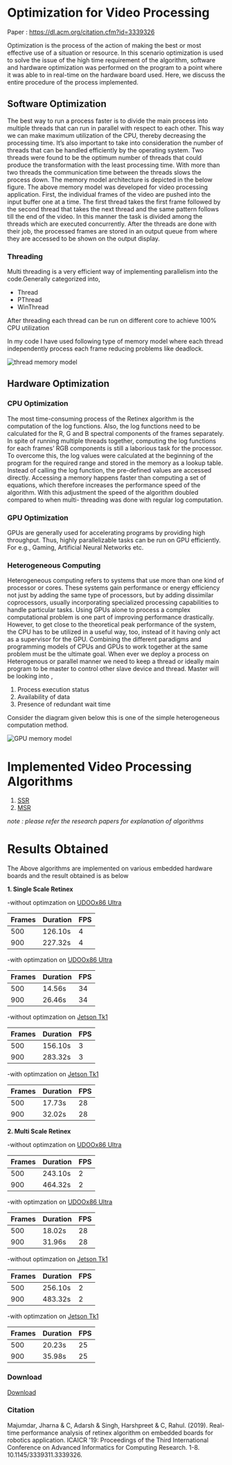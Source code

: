 
# Optimization for Video Processing

Paper : https://dl.acm.org/citation.cfm?id=3339326


Optimization is the process of the action of making the best or most effective use of a situation or resource. In this scenario optimization is used to solve the issue of the high time requirement of the algorithm, software and hardware optimization was performed on the program to a point where it was able to in real-time on the hardware board used. Here, we discuss the entire procedure of the process implemented.
## Software Optimization
The best way to run a process faster is to divide the main process into multiple threads that can run in parallel with respect to each other. This way we can make maximum utilization of the CPU, thereby decreasing the processing time. It’s also important to take into consideration the number of threads that can be handled efficiently by the operating system. Two threads were found to be the optimum number of threads that could produce the transformation with the least processing time. With more than two threads the communication time between the threads slows the process down. The memory model architecture is depicted in the below figure.
The above memory model was developed for video processing application. First, the individual frames of the video are pushed into the input buffer one at a time. The first thread takes the first frame followed by the second thread that takes the next thread and the same pattern follows till the end of the video. In this manner the task is divided among the threads which are executed concurrently. After the threads are done with their job, the processed frames are stored in an output queue from where they are accessed to be shown on the output display.
### Threading 
Multi threading is a very efficient way of implementing parallelism into the code.Generally categorized into, 
- Thread
- PThread
- WinThread

After threading each thread can be run on different core to achieve 100% CPU utilization


In my code I have used following type of memory model where each thread independently process each frame reducing problems like deadlock.

<img src="https://raw.githubusercontent.com/chekoduadarsh/Optimization_of_Retinex_Algorithm/master/images/memory%20model.png" alt="thread memory model" style="display: block; margin: auto;" />


## Hardware Optimization
### CPU Optimization  
 
The most time-consuming process of the Retinex algorithm is the computation of the log functions. Also, the log functions need to be calculated for the R, G and B spectral components of the frames separately. In spite of running multiple threads together, computing the log functions for each frames’ RGB components is still a laborious task for the processor. To overcome this, the log values were calculated at the beginning of the program for the required range and stored in the memory as a lookup table. Instead of calling the log function, the pre-defined values are accessed directly. Accessing a memory happens faster than computing a set of equations, which therefore increases the performance speed of the algorithm. With this adjustment the speed of the algorithm doubled compared to when multi- threading was done with regular log computation.

### GPU Optimization

GPUs are generally used for accelerating programs by providing high throughput. Thus, highly parallelizable tasks can be run on GPU efficiently. For e.g., Gaming, Artificial Neural Networks etc.

### Heterogeneous Computing

Heterogeneous computing refers to systems that use more than one kind of processor or cores. These systems gain performance or energy efficiency not just by adding the same type of processors, but by adding dissimilar coprocessors, usually incorporating specialized processing capabilities to handle particular tasks.
Using GPUs alone to process a complex computational problem is one part of improving performance drastically. However, to get close to the theoretical peak performance of the system, the CPU has to be utilized in a useful way, too, instead of it having only act as a supervisor for the GPU. Combining the different paradigms and programming models of CPUs and GPUs to work together at the same problem must be the ultimate goal.
When ever we deploy a process on Heterogenous or parallel manner we need to keep a thread or ideally main program to be master to control other slave device and thread. Master will be looking into ,
1. Process execution status
2. Availability of data
3. Presence of redundant wait time


Consider the diagram given below this is one of the simple heterogeneous computation method.


<img src="https://raw.githubusercontent.com/chekoduadarsh/Optimization_of_Retinex_Algorithm/master/images/gpu%20model.png" alt="GPU memory model"  style="display: block; margin: auto;" />


# Implemented Video Processing Algorithms

1. [SSR](https://ntrs.nasa.gov/archive/nasa/casi.ntrs.nasa.gov/20050091487.pdf)
2. [MSR](https://ieeexplore.ieee.org/document/560995)

_note : please refer the research papers for explanation of algorithms_



# Results Obtained
The Above algorithms are implemented on various embedded hardware boards and the result obtained is as below

**1. Single Scale Retinex**

-without optimzation on [UDOOx86 Ultra](https://shop.udoo.org/eu/x86/udoo-x86ii-ultra.html)

| Frames|Duration|FPS|
|-------|--------|---|
|500    |126.10s |4  |
|900    |227.32s |4  |


-with optimzation on [UDOOx86 Ultra](https://shop.udoo.org/eu/x86/udoo-x86ii-ultra.html)

| Frames|Duration|FPS|
|-------|--------|---|
|500    |14.56s |34  |
|900    |26.46s |34  |


-without optimzation on [Jetson Tk1](https://www.nvidia.com/object/jetson-tk1-embedded-dev-kit.html)

| Frames|Duration|FPS|
|-------|--------|---|
|500    |156.10s |3  |
|900    |283.32s |3  |


-with optimzation on [Jetson Tk1](https://www.nvidia.com/object/jetson-tk1-embedded-dev-kit.html)

| Frames|Duration|FPS|
|-------|--------|---|
|500    |17.73s  |28 |
|900    |32.02s  |28 |


**2. Multi Scale Retinex**


-without optimzation on [UDOOx86 Ultra](https://shop.udoo.org/eu/x86/udoo-x86ii-ultra.html)

| Frames|Duration|FPS|
|-------|--------|---|
|500    |243.10s |2  |
|900    |464.32s |2  |


-with optimzation on [UDOOx86 Ultra](https://shop.udoo.org/eu/x86/udoo-x86ii-ultra.html)

| Frames|Duration|FPS|
|-------|--------|---|
|500    |18.02s  |28 |
|900    |31.96s  |28 |


-without optimzation on [Jetson Tk1](https://www.nvidia.com/object/jetson-tk1-embedded-dev-kit.html)

| Frames|Duration|FPS|
|-------|--------|---|
|500    |256.10s |2  |
|900    |483.32s |2  |


-with optimzation on [Jetson Tk1](https://www.nvidia.com/object/jetson-tk1-embedded-dev-kit.html)

| Frames|Duration|FPS|
|-------|--------|---|
|500    |20.23s  |25 |
|900    |35.98s  |25 |





### Download
<!-- Place this tag where you want the button to render. -->
<a class="github-button" href="https://github.com/chekoduadarsh/Optimization-for-Video-Processing/archive/master.zip" data-icon="octicon-cloud-download" aria-label="Download ntkme/github-buttons on GitHub">Download</a>
### Citation

Majumdar, Jharna & C, Adarsh & Singh, Harshpreet & C, Rahul. (2019). Real-time performance analysis of retinex algorithm on embedded boards for robotics application. ICAICR '19: Proceedings of the Third International Conference on Advanced Informatics for Computing Research. 1-8. 10.1145/3339311.3339326. 


